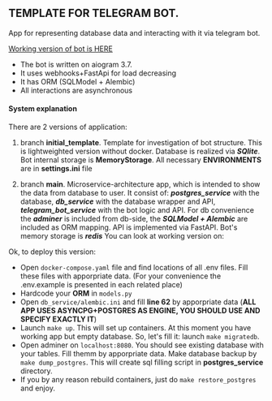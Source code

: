 ## TEMPLATE FOR TELEGRAM BOT.

App for representing database data and interacting with it via telegram bot.

[Working version of bot is HERE](https://web.telegram.org/a/#6998070759)

- The bot is written on aiogram 3.7.
- It uses webhooks+FastApi for load decreasing
- It has ORM (SQLModel + Alembic)
- All interactions are asynchronous

#### System explanation

There are 2 versions of application:
1) branch **initial_template**. Template for investigation of bot structure. This is lightweighted version without docker. Database is realized via ***SQlite***. Bot internal storage is **MemoryStorage**.
All necessary **ENVIRONMENTS** are in **settings.ini** file

2) branch **main**. Microservice-architecture app, which is intended to show the data from database to user. It consist of: ***postgres_service*** with the database, ***db_service*** with the database wrapper and API, ***telegram_bot_service*** with the bot logic and API. For db convenience the ***adminer*** is included from db-side, the ***SQLModel + Alembic*** are included as ORM mapping. API is implemented via FastAPI. Bot's memory storage is ***redis***
You can look at working version on:

Ok, to deploy this version:
 - Open ```docker-compose.yaml``` file and find locations of all .env files. Fill these files with apporpriate data. (For your convenience the .env.example is presented in each related place)
 - Hardcode your **ORM** in ```models.py```
 - Open ```db_service/alembic.ini``` and fill **line 62** by apporpriate data (**ALL APP USES ASYNCPG+POSTGRES AS ENGINE, YOU SHOULD USE AND SPECIFY EXACTLY IT**)
 - Launch ```make up```. This will set up containers. At this moment you have working app but empty database. So, let's fill it:
 launch ```make migratedb```.
 - Open adminer on ```localhost:8080```. You should see existing database with your tables. Fill themm by apporpriate data. Make database backup by ```make dump_postgres```. This will create sql filling script in **postgres_service** directory.
 - If you by any reason rebuild containers, just do ```make restore_postgres``` and enjoy.

